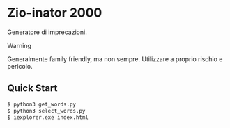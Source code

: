 # Zio-inator 2000

Generatore di imprecazioni.

> [!WARNING]
> Generalmente family friendly, ma non sempre. Utilizzare a proprio rischio e pericolo.

## Quick Start

```sh
$ python3 get_words.py
$ python3 select_words.py
$ iexplorer.exe index.html
``` 